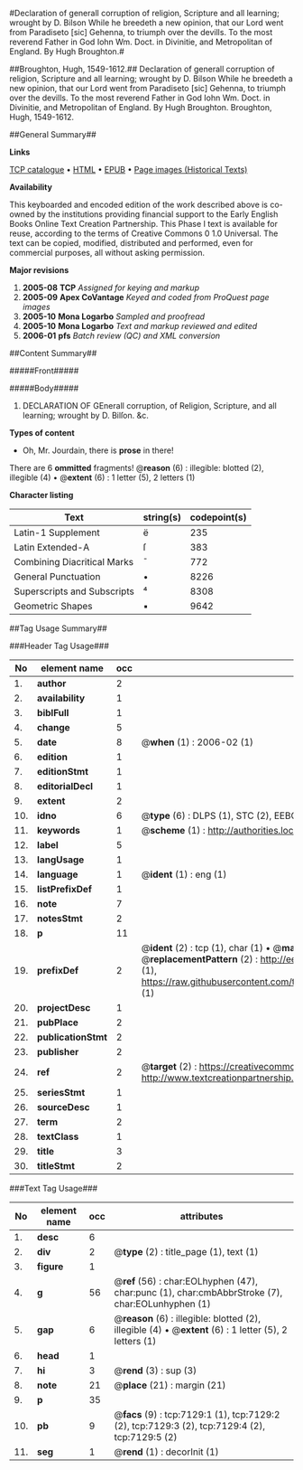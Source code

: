 #Declaration of generall corruption of religion, Scripture and all learning; wrought by D. Bilson While he breedeth a new opinion, that our Lord went from Paradiseto [sic] Gehenna, to triumph over the devills. To the most reverend Father in God Iohn Wm. Doct. in Divinitie, and Metropolitan of England. By Hugh Broughton.#

##Broughton, Hugh, 1549-1612.##
Declaration of generall corruption of religion, Scripture and all learning; wrought by D. Bilson While he breedeth a new opinion, that our Lord went from Paradiseto [sic] Gehenna, to triumph over the devills. To the most reverend Father in God Iohn Wm. Doct. in Divinitie, and Metropolitan of England. By Hugh Broughton.
Broughton, Hugh, 1549-1612.

##General Summary##

**Links**

[TCP catalogue](http://www.ota.ox.ac.uk/tcp/)  • 
[HTML](http://tei.it.ox.ac.uk/tcp/Texts-HTML/free/A16/A16965.html)  • 
[EPUB](http://tei.it.ox.ac.uk/tcp/Texts-EPUB/free/A16/A16965.epub) • 
[Page images (Historical Texts)](https://data.historicaltexts.jisc.ac.uk/view?pubId=eebo-99842473e&pageId=eebo-99842473e-7129-1)

**Availability**

This keyboarded and encoded edition of the
	       work described above is co-owned by the institutions
	       providing financial support to the Early English Books
	       Online Text Creation Partnership. This Phase I text is
	       available for reuse, according to the terms of Creative
	       Commons 0 1.0 Universal. The text can be copied,
	       modified, distributed and performed, even for
	       commercial purposes, all without asking permission.

**Major revisions**

1. __2005-08__ __TCP__ *Assigned for keying and markup*
1. __2005-09__ __Apex CoVantage__ *Keyed and coded from ProQuest page images*
1. __2005-10__ __Mona Logarbo__ *Sampled and proofread*
1. __2005-10__ __Mona Logarbo__ *Text and markup reviewed and edited*
1. __2006-01__ __pfs__ *Batch review (QC) and XML conversion*

##Content Summary##

#####Front#####

#####Body#####

1. DECLARATION OF GEnerall corruption, of Religion, Scripture, and all learning; wrought by D. Bilſon. &c.

**Types of content**

  * Oh, Mr. Jourdain, there is **prose** in there!

There are 6 **ommitted** fragments! 
 @__reason__ (6) : illegible: blotted (2), illegible (4)  •  @__extent__ (6) : 1 letter (5), 2 letters (1)

**Character listing**


|Text|string(s)|codepoint(s)|
|---|---|---|
|Latin-1 Supplement|ë|235|
|Latin Extended-A|ſ|383|
|Combining             Diacritical Marks|̄|772|
|General Punctuation|•|8226|
|Superscripts             and Subscripts|⁴|8308|
|Geometric Shapes|▪|9642|

##Tag Usage Summary##

###Header Tag Usage###

|No|element name|occ|attributes|
|---|---|---|---|
|1.|__author__|2||
|2.|__availability__|1||
|3.|__biblFull__|1||
|4.|__change__|5||
|5.|__date__|8| @__when__ (1) : 2006-02 (1)|
|6.|__edition__|1||
|7.|__editionStmt__|1||
|8.|__editorialDecl__|1||
|9.|__extent__|2||
|10.|__idno__|6| @__type__ (6) : DLPS (1), STC (2), EEBO-CITATION (1), PROQUEST (1), VID (1)|
|11.|__keywords__|1| @__scheme__ (1) : http://authorities.loc.gov/ (1)|
|12.|__label__|5||
|13.|__langUsage__|1||
|14.|__language__|1| @__ident__ (1) : eng (1)|
|15.|__listPrefixDef__|1||
|16.|__note__|7||
|17.|__notesStmt__|2||
|18.|__p__|11||
|19.|__prefixDef__|2| @__ident__ (2) : tcp (1), char (1)  •  @__matchPattern__ (2) : ([0-9\-]+):([0-9IVX]+) (1), (.+) (1)  •  @__replacementPattern__ (2) : http://eebo.chadwyck.com/downloadtiff?vid=$1&page=$2 (1), https://raw.githubusercontent.com/textcreationpartnership/Texts/master/tcpchars.xml#$1 (1)|
|20.|__projectDesc__|1||
|21.|__pubPlace__|2||
|22.|__publicationStmt__|2||
|23.|__publisher__|2||
|24.|__ref__|2| @__target__ (2) : https://creativecommons.org/publicdomain/zero/1.0/ (1), http://www.textcreationpartnership.org/docs/. (1)|
|25.|__seriesStmt__|1||
|26.|__sourceDesc__|1||
|27.|__term__|2||
|28.|__textClass__|1||
|29.|__title__|3||
|30.|__titleStmt__|2||


###Text Tag Usage###

|No|element name|occ|attributes|
|---|---|---|---|
|1.|__desc__|6||
|2.|__div__|2| @__type__ (2) : title_page (1), text (1)|
|3.|__figure__|1||
|4.|__g__|56| @__ref__ (56) : char:EOLhyphen (47), char:punc (1), char:cmbAbbrStroke (7), char:EOLunhyphen (1)|
|5.|__gap__|6| @__reason__ (6) : illegible: blotted (2), illegible (4)  •  @__extent__ (6) : 1 letter (5), 2 letters (1)|
|6.|__head__|1||
|7.|__hi__|3| @__rend__ (3) : sup (3)|
|8.|__note__|21| @__place__ (21) : margin (21)|
|9.|__p__|35||
|10.|__pb__|9| @__facs__ (9) : tcp:7129:1 (1), tcp:7129:2 (2), tcp:7129:3 (2), tcp:7129:4 (2), tcp:7129:5 (2)|
|11.|__seg__|1| @__rend__ (1) : decorInit (1)|
